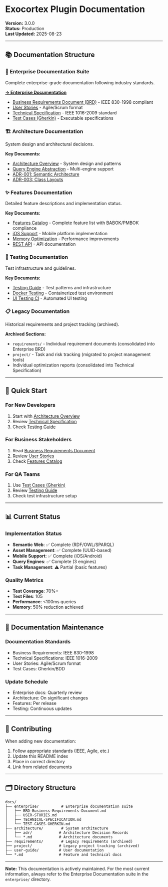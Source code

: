 # Exocortex Plugin Documentation

**Version:** 3.0.0  
**Status:** Production  
**Last Updated:** 2025-08-23

---

## 📚 Documentation Structure

### 🏢 Enterprise Documentation Suite
Complete enterprise-grade documentation following industry standards.

**[→ Enterprise Documentation](./enterprise/)**
- [Business Requirements Document (BRD)](./enterprise/BRD-Business-Requirements-Document.md) - IEEE 830-1998 compliant
- [User Stories](./enterprise/USER-STORIES.md) - Agile/Scrum format
- [Technical Specification](./enterprise/TECHNICAL-SPECIFICATION.md) - IEEE 1016-2009 standard
- [Test Cases (Gherkin)](./enterprise/TEST-CASES-GHERKIN.md) - Executable specifications

### 🏗️ Architecture Documentation
System design and architectural decisions.

**Key Documents:**
- [Architecture Overview](../ARCHITECTURE.md) - System design and patterns
- [Query Engine Abstraction](./architecture/QUERY-ENGINE-ABSTRACTION.md) - Multi-engine support
- [ADR-001: Semantic Architecture](./architecture/adr/ADR-001-semantic-architecture.md)
- [ADR-003: Class Layouts](./architecture/ADR-003-class-layouts.md)

### ✨ Features Documentation
Detailed feature descriptions and implementation status.

**Key Documents:**
- [Features Catalog](./FEATURES.md) - Complete feature list with BABOK/PMBOK compliance
- [iOS Support](./iOS-SUPPORT.md) - Mobile platform implementation
- [Memory Optimization](./MEMORY-OPTIMIZATION.md) - Performance improvements
- [REST API](./REST-API.md) - API documentation

### 🧪 Testing Documentation
Test infrastructure and guidelines.

**Key Documents:**
- [Testing Guide](./TESTING.md) - Test patterns and infrastructure
- [Docker Testing](./DOCKER_TESTING.md) - Containerized test environment
- [UI Testing CI](./UI_TESTING_CI.md) - Automated UI testing

### 📋 Legacy Documentation
Historical requirements and project tracking (archived).

**Archived Sections:**
- `requirements/` - Individual requirement documents (consolidated into Enterprise BRD)
- `project/` - Task and risk tracking (migrated to project management tools)
- Individual optimization reports (consolidated into Technical Specification)

---

## 🚀 Quick Start

### For New Developers
1. Start with [Architecture Overview](../ARCHITECTURE.md)
2. Review [Technical Specification](./enterprise/TECHNICAL-SPECIFICATION.md)
3. Check [Testing Guide](./TESTING.md)

### For Business Stakeholders
1. Read [Business Requirements Document](./enterprise/BRD-Business-Requirements-Document.md)
2. Review [User Stories](./enterprise/USER-STORIES.md)
3. Check [Features Catalog](./FEATURES.md)

### For QA Teams
1. Use [Test Cases (Gherkin)](./enterprise/TEST-CASES-GHERKIN.md)
2. Review [Testing Guide](./TESTING.md)
3. Check test infrastructure setup

---

## 📊 Current Status

### Implementation Status
- **Semantic Web**: ✅ Complete (RDF/OWL/SPARQL)
- **Asset Management**: ✅ Complete (UUID-based)
- **Mobile Support**: ✅ Complete (iOS/Android)
- **Query Engines**: ✅ Complete (3 engines)
- **Task Management**: ⚠️ Partial (basic features)

### Quality Metrics
- **Test Coverage**: 70%+ 
- **Test Files**: 105
- **Performance**: <100ms queries
- **Memory**: 50% reduction achieved

---

## 🔄 Documentation Maintenance

### Documentation Standards
- Business Requirements: IEEE 830-1998
- Technical Specifications: IEEE 1016-2009
- User Stories: Agile/Scrum format
- Test Cases: Gherkin/BDD

### Update Schedule
- Enterprise docs: Quarterly review
- Architecture: On significant changes
- Features: Per release
- Testing: Continuous updates

---

## 📝 Contributing

When adding new documentation:
1. Follow appropriate standards (IEEE, Agile, etc.)
2. Update this README index
3. Place in correct directory
4. Link from related documents

---

## 🗂️ Directory Structure

```
docs/
├── enterprise/          # Enterprise documentation suite
│   ├── BRD-Business-Requirements-Document.md
│   ├── USER-STORIES.md
│   ├── TECHNICAL-SPECIFICATION.md
│   └── TEST-CASES-GHERKIN.md
├── architecture/        # System architecture
│   ├── adr/            # Architecture Decision Records
│   └── *.md            # Architecture documents
├── requirements/        # Legacy requirements (archived)
├── project/            # Legacy project tracking (archived)
├── user-guide/         # User documentation
└── *.md                # Feature and technical docs
```

---

**Note:** This documentation is actively maintained. For the most current information, always refer to the Enterprise Documentation suite in the `enterprise/` directory.